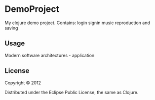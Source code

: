 # DemoProject

My clojure demo project.
Contains:
	login
	signin
	music reproduction and saving

## Usage

Modern software architectures - application

## License

Copyright © 2012

Distributed under the Eclipse Public License, the same as Clojure.
